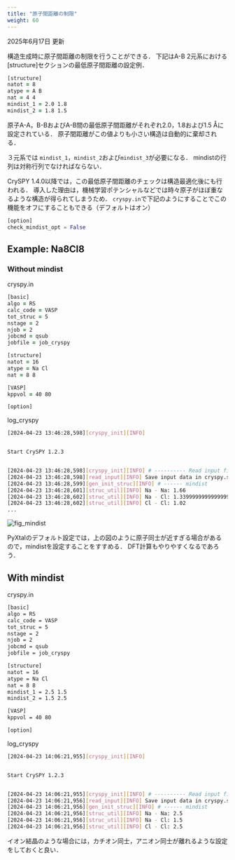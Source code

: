 ```yaml
---
title: "原子間距離の制限"
weight: 60
---
```



2025年6月17日 更新

構造生成時に原子間距離の制限を行うことができる．
下記はA-B 2元系における[structure]セクションの最低原子間距離の設定例．

``` zsh
[structure]
natot = 8
atype = A B
nat = 4 4
mindist_1 = 2.0 1.8
mindist_2 = 1.8 1.5
```

原子A-A，B-BおよびA-B間の最低原子間距離がそれぞれ2.0，1.8および1.5 Åに設定されている．
原子間距離がこの値よりも小さい構造は自動的に棄却される．

３元系では `mindist_1`，`mindist_2`および`mindist_3`が必要になる．
mindistの行列は対称行列でなければならない．


CrySPY 1.4.0以降では，この最低原子間距離のチェックは構造最適化後にも行われる．
導入した理由は，機械学習ポテンシャルなどでは時々原子がほぼ重なるような構造が得られてしまうため．
`cryspy.in`で下記のようにすることでこの機能をオフにすることもできる（デフォルトはオン）
``` python
[option]
check_mindist_opt = False
```


## Example: Na8Cl8

### Without mindist

cryspy.in
``` zsh
[basic]
algo = RS
calc_code = VASP
tot_struc = 5
nstage = 2
njob = 2
jobcmd = qsub
jobfile = job_cryspy

[structure]
natot = 16
atype = Na Cl
nat = 8 8

[VASP]
kppvol = 40 80

[option]
```

log_cryspy
``` bash
[2024-04-23 13:46:28,598][cryspy_init][INFO] 


Start CrySPY 1.2.3


[2024-04-23 13:46:28,598][cryspy_init][INFO] # ---------- Read input file, cryspy.in
[2024-04-23 13:46:28,598][read_input][INFO] Save input data in cryspy.stat
[2024-04-23 13:46:28,599][gen_init_struc][INFO] # ------ mindist
[2024-04-23 13:46:28,601][struc_util][INFO] Na - Na: 1.66
[2024-04-23 13:46:28,602][struc_util][INFO] Na - Cl: 1.3399999999999999
[2024-04-23 13:46:28,602][struc_util][INFO] Cl - Cl: 1.02
...
```

![fig_mindist](/images/mindist/mindist.png?width=20vw)

PyXtalのデフォルト設定では，上の図のように原子同士が近すぎる場合があるので，mindistを設定することをすすめる．
DFT計算もやりやすくなるであろう．

## With mindist

cryspy.in
``` bash
[basic]
algo = RS
calc_code = VASP
tot_struc = 5
nstage = 2
njob = 2
jobcmd = qsub
jobfile = job_cryspy

[structure]
natot = 16
atype = Na Cl
nat = 8 8
mindist_1 = 2.5 1.5
mindist_2 = 1.5 2.5

[VASP]
kppvol = 40 80

[option]
```

log_cryspy
``` bash
[2024-04-23 14:06:21,955][cryspy_init][INFO] 


Start CrySPY 1.2.3


[2024-04-23 14:06:21,955][cryspy_init][INFO] # ---------- Read input file, cryspy.in
[2024-04-23 14:06:21,956][read_input][INFO] Save input data in cryspy.stat
[2024-04-23 14:06:21,956][gen_init_struc][INFO] # ------ mindist
[2024-04-23 14:06:21,956][struc_util][INFO] Na - Na: 2.5
[2024-04-23 14:06:21,956][struc_util][INFO] Na - Cl: 1.5
[2024-04-23 14:06:21,956][struc_util][INFO] Cl - Cl: 2.5
```


イオン結晶のような場合には，カチオン同士，アニオン同士が離れるような設定をしておくと良い．
